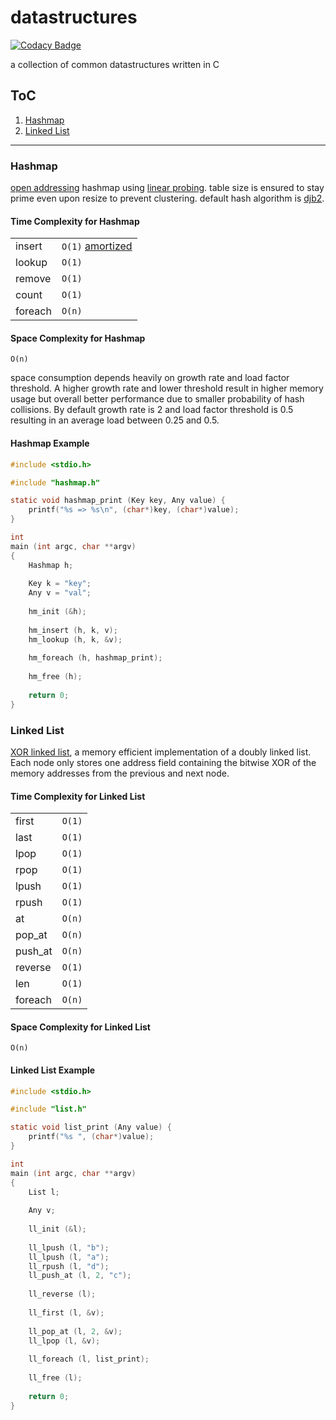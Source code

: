 # datastructures

[![Codacy Badge](https://api.codacy.com/project/badge/Grade/fdc6b14a60ab4307b0a04471832acbbe)](https://www.codacy.com/app/off-world/datastructures?utm_source=github.com&amp;utm_medium=referral&amp;utm_content=off-world/datastructures&amp;utm_campaign=Badge_Grade)

a collection of common datastructures written in C

## ToC

1.  [Hashmap](#hashmap)
2.  [Linked List](#linked-list)

___

### Hashmap

[open addressing](https://en.wikipedia.org/wiki/Open_addressing) hashmap using [linear probing](https://en.wikipedia.org/wiki/Linear_probing). table size is ensured to stay prime even upon resize to prevent clustering. default hash algorithm is [djb2](http://www.cse.yorku.ca/~oz/hash.html).

#### Time Complexity for Hashmap

|         |                                                                      |
|---------|----------------------------------------------------------------------|
| insert  | `O(1)` [amortized](https://en.wikipedia.org/wiki/Amortized_analysis) |
| lookup  | `O(1)`                                                               |
| remove  | `O(1)`                                                               |
| count   | `O(1)`                                                               |
| foreach | `O(n)`                                                               |

#### Space Complexity for Hashmap

`O(n)`

space consumption depends heavily on growth rate and load factor threshold. A higher growth rate and lower threshold result in higher memory usage but overall better performance due to smaller probability of hash collisions. By default growth rate is 2 and load factor threshold is 0.5 resulting in an average load between 0.25 and 0.5.

#### Hashmap Example

```C
#include <stdio.h>

#include "hashmap.h"

static void hashmap_print (Key key, Any value) {
    printf("%s => %s\n", (char*)key, (char*)value);
}

int
main (int argc, char **argv)
{
    Hashmap h;
    
    Key k = "key";
    Any v = "val";
    
    hm_init (&h);
    
    hm_insert (h, k, v);
    hm_lookup (h, k, &v);
    
    hm_foreach (h, hashmap_print);
    
    hm_free (h);
    
    return 0;
}
```

### Linked List

[XOR linked list](https://en.wikipedia.org/wiki/XOR_linked_list), a memory efficient implementation of a doubly linked list. Each node only stores one address field containing the bitwise XOR of the memory addresses from the previous and next node.

#### Time Complexity for Linked List

|         |        |
|---------|--------|
| first   | `O(1)` |
| last    | `O(1)` |
| lpop    | `O(1)` |
| rpop    | `O(1)` |
| lpush   | `O(1)` |
| rpush   | `O(1)` |
| at      | `O(n)` |
| pop_at  | `O(n)` |
| push_at | `O(n)` |
| reverse | `O(1)` |
| len     | `O(1)` |
| foreach | `O(n)` |

#### Space Complexity for Linked List

`O(n)`

#### Linked List Example

```C
#include <stdio.h>

#include "list.h"

static void list_print (Any value) {
    printf("%s ", (char*)value);
}

int
main (int argc, char **argv)
{
    List l;
    
    Any v;
    
    ll_init (&l);
    
    ll_lpush (l, "b");
    ll_lpush (l, "a");
    ll_rpush (l, "d");
    ll_push_at (l, 2, "c");
    
    ll_reverse (l);
    
    ll_first (l, &v);
    
    ll_pop_at (l, 2, &v);
    ll_lpop (l, &v);
    
    ll_foreach (l, list_print);
    
    ll_free (l);
    
    return 0;
}
```
